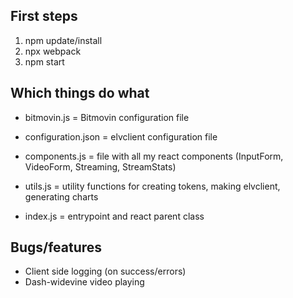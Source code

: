 ## First steps
1. npm update/install
2. npx webpack
3. npm start

## Which things do what
- bitmovin.js = Bitmovin configuration file
- configuration.json = elvclient configuration file
- components.js = file with all my react components (InputForm, VideoForm, Streaming, StreamStats)
- utils.js = utility functions for creating tokens, making elvclient, generating charts

- index.js = entrypoint and react parent class

## Bugs/features
- Client side logging (on success/errors)
- Dash-widevine video playing
